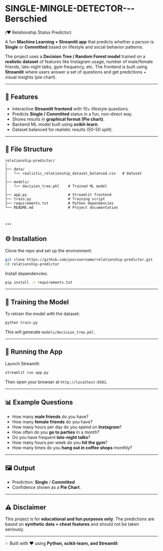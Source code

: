 # SINGLE-MINGLE-DETECTOR---Berschied
(❤️ Relationship Status Predictor)

A fun **Machine Learning + Streamlit app** that predicts whether a person is **Single** or **Committed** based on lifestyle and social behavior patterns.

The project uses a **Decision Tree / Random Forest model** trained on a **realistic dataset** of features like Instagram usage, number of male/female friends, late-night talks, gym frequency, etc.
The frontend is built using **Streamlit** where users answer a set of questions and get predictions + visual insights (pie chart).

---

## 🚀 Features

* Interactive **Streamlit frontend** with 10+ lifestyle questions.
* Predicts **Single / Committed** status in a fun, non-direct way.
* Shows results in **graphical format (Pie chart)**.
* Backend ML model built using **scikit-learn**.
* Dataset balanced for realistic results (50-50 split).

---

## 📂 File Structure

```
relationship-predictor/
│
├── data/
│   └── realistic_relationship_dataset_balanced.csv   # Dataset
│
├── models/
│   └── decision_tree.pkl    # Trained ML model
│
├── app.py                   # Streamlit frontend
├── train.py                 # Training script
├── requirements.txt         # Python dependencies
└── README.md                # Project documentation
```
...
---

## ⚙️ Installation

Clone the repo and set up the environment:

```bash
git clone https://github.com/yourusername/relationship-predictor.git
cd relationship-predictor
```

Install dependencies:

```bash
pip install -r requirements.txt
```

---

## 🧠 Training the Model

To retrain the model with the dataset:

```bash
python train.py
```

This will generate `models/decision_tree.pkl`.

---

## 🎨 Running the App

Launch Streamlit:

```bash
streamlit run app.py
```

Then open your browser at `http://localhost:8501`.

---

## 📊 Example Questions

* How many **male friends** do you have?
* How many **female friends** do you have?
* How many hours per day do you spend on **Instagram**?
* How often do you **go to parties** in a month?
* Do you have frequent **late-night talks**?
* How many hours per week do you **hit the gym**?
* How many times do you **hang out in coffee shops** monthly?

---

## 🖼️ Output

* Prediction: **Single** / **Committed**
* Confidence shown as a **Pie Chart**.

---

## ⚠️ Disclaimer

This project is for **educational and fun purposes only**.
The predictions are based on **synthetic data + cheat features** and should not be taken seriously.

---

✨ Built with ❤️ using **Python, scikit-learn, and Streamlit**
